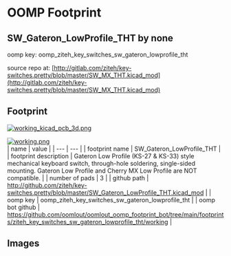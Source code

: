 # OOMP Footprint  
## SW_Gateron_LowProfile_THT  by none  
  
oomp key: oomp_ziteh_key_switches_sw_gateron_lowprofile_tht  
  
source repo at: [http://gitlab.com/ziteh/key-switches.pretty/blob/master/SW_MX_THT.kicad_mod](http://gitlab.com/ziteh/key-switches.pretty/blob/master/SW_MX_THT.kicad_mod)  
## Footprint  
  
[![working_kicad_pcb_3d.png](working_kicad_pcb_3d_600.png)](working_kicad_pcb_3d.png)  
  
[![working.png](working_600.png)](working.png)  
| name | value | 
| --- | --- | 
| footprint name | SW_Gateron_LowProfile_THT | 
| footprint description | Gateron Low Profile (KS-27 & KS-33) style mechanical keyboard switch, through-hole soldering, single-sided mounting. Gateron Low Profile and Cherry MX Low Profile are NOT compatible. | 
| number of pads | 3 | 
| github path | http://github.com/ziteh/key-switches.pretty/blob/master/SW_Gateron_LowProfile_THT.kicad_mod | 
| oomp key | oomp_ziteh_key_switches_sw_gateron_lowprofile_tht | 
| oomp bot github | https://github.com/oomlout/oomlout_oomp_footprint_bot/tree/main/footprints/ziteh_key_switches_sw_gateron_lowprofile_tht/working | 
## Images  
